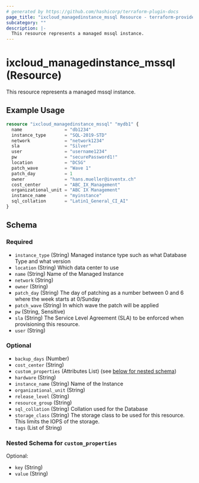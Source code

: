 ```yaml
---
# generated by https://github.com/hashicorp/terraform-plugin-docs
page_title: "ixcloud_managedinstance_mssql Resource - terraform-provider-ixcloud"
subcategory: ""
description: |-
  This resource represents a managed mssql instance.
---
```


# ixcloud_managedinstance_mssql (Resource)

This resource represents a managed mssql instance.

## Example Usage

```terraform
resource "ixcloud_managedinstance_mssql" "mydb1" {
  name                = "db1234"
  instance_type       = "SQL-2019-STD"
  network             = "network1234"
  sla                 = "Silver"
  user                = "username1234"
  pw                  = "securePassword1!"
  location            = "DCSG"
  patch_wave          = "Wave 1"
  patch_day           = 1
  owner               = "hans.mueller@inventx.ch"
  cost_center         = "ABC_IX_Management"
  organizational_unit = "ABC IX Management"
  instance_name       = "myinstance"
  sql_collation       = "Latin1_General_CI_AI"
}
```

<!-- schema generated by tfplugindocs -->
## Schema

### Required

- `instance_type` (String) Managed instance type such as what Database Type and what version
- `location` (String) Which data center to use
- `name` (String) Name of the Managed Instance
- `network` (String)
- `owner` (String)
- `patch_day` (String) The day of patching as a number between 0 and 6 where the week starts at 0/Sunday
- `patch_wave` (String) In which wave the patch will be applied
- `pw` (String, Sensitive)
- `sla` (String) The Service Level Agreement (SLA) to be enforced when provisioning this resource.
- `user` (String)

### Optional

- `backup_days` (Number)
- `cost_center` (String)
- `custom_properties` (Attributes List) (see [below for nested schema](#nestedatt--custom_properties))
- `hardware` (String)
- `instance_name` (String) Name of the Instance
- `organizational_unit` (String)
- `release_level` (String)
- `resource_group` (String)
- `sql_collation` (String) Collation used for the Database
- `storage_class` (String) The storage class to be used for this resource. This limits the IOPS of the storage.
- `tags` (List of String)

<a id="nestedatt--custom_properties"></a>
### Nested Schema for `custom_properties`

Optional:

- `key` (String)
- `value` (String)


